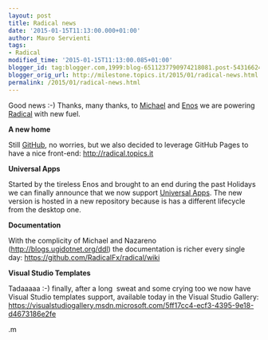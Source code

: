 ```yaml
---
layout: post
title: Radical news
date: '2015-01-15T11:13:00.000+01:00'
author: Mauro Servienti
tags:
- Radical
modified_time: '2015-01-15T11:13:00.085+01:00'
blogger_id: tag:blogger.com,1999:blog-6511237790974218081.post-5431662463005528824
blogger_orig_url: http://milestone.topics.it/2015/01/radical-news.html
permalink: /2015/01/radical-news.html
---
```


Good news :-)
Thanks, many thanks, to [Michael](https://github.com/micdenny) and [Enos](https://github.com/enosrecanati) we are powering [Radical](https://github.com/RadicalFx/radical/) with new fuel.

<p><strong>A new home</strong></p> <p>Still <a href="https://github.com/radicalfx" target="_blank">GitHub</a>, no worries, but we also decided to leverage GitHub Pages to have a nice front-end: <a title="http://radical.topics.it" href="http://radical.topics.it">http://radical.topics.it</a></p> <p><strong>Universal Apps</strong></p> <p>Started by the tireless Enos and brought to an end during the past Holidays we can finally announce that we now support <a href="https://github.com/RadicalFx/radical-universal" target="_blank">Universal Apps</a>. The new version is hosted in a new repository because is has a different lifecycle from the desktop one.</p> <p><strong>Documentation</strong></p> <p>With the complicity of Michael and Nazareno (<a href="http://blogs.ugidotnet.org/ddl">http://blogs.ugidotnet.org/ddl</a>) the documentation is richer every single day: <a title="https://github.com/RadicalFx/radical/wiki" href="https://github.com/RadicalFx/radical/wiki">https://github.com/RadicalFx/radical/wiki</a></p> <p><strong>Visual Studio Templates</strong></p> <p>Tadaaaaa :-) finally, after a long&nbsp; sweat and some crying too we now have Visual Studio templates support, available today in the Visual Studio Gallery: <a title="https://visualstudiogallery.msdn.microsoft.com/5ff17cc4-ecf3-4395-9e18-d4673186e2fe" href="https://visualstudiogallery.msdn.microsoft.com/5ff17cc4-ecf3-4395-9e18-d4673186e2fe">https://visualstudiogallery.msdn.microsoft.com/5ff17cc4-ecf3-4395-9e18-d4673186e2fe</a></p> <p>.m</p>  